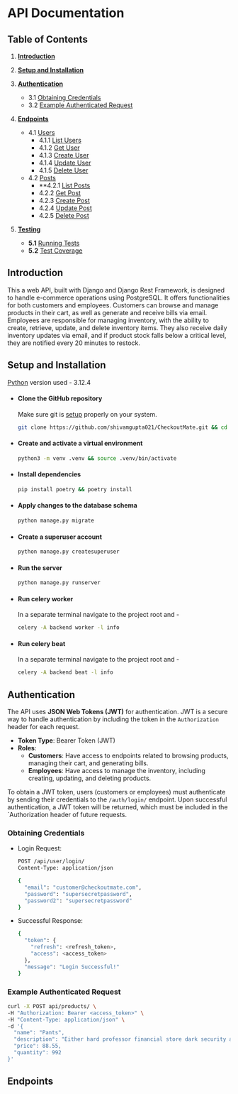 # API Documentation

## Table of Contents

1. **[Introduction](#introduction)**

2. **[Setup and Installation](#setup-and-installation)**

3. **[Authentication](#authentication)**
    - 3.1 [Obtaining Credentials](#obtaining-credentials)
    - 3.2 [Example Authenticated Request](#example-authenticated-request)

4. **[Endpoints](#endpoints)**
    - 4.1 [Users](#users)
        - 4.1.1 [List Users](#list-users)
        - 4.1.2 [Get User](#get-user)
        - 4.1.3 [Create User](#create-user)
        - 4.1.4 [Update User](#update-user)
        - 4.1.5 [Delete User](#delete-user)
    - 4.2 [Posts](#posts)
        - **4.2.1 [List Posts](#list-posts)
        - 4.2.2 [Get Post](#get-post)
        - 4.2.3 [Create Post](#create-post)
        - 4.2.4 [Update Post](#update-post)
        - 4.2.5 [Delete Post](#delete-post)


5. **[Testing](#testing)**
    - **5.1** [Running Tests](#running-tests)
    - **5.2** [Test Coverage](#test-coverage)

## Introduction

This a web API, built with Django and Django Rest Framework, is designed to handle e-commerce operations using
PostgreSQL.
It offers functionalities for both customers and employees. Customers can browse and manage products in their cart, as
well as generate and receive bills via email. Employees are responsible for managing inventory, with the ability to
create, retrieve, update, and delete inventory items. They also receive daily inventory updates via email, and if
product stock falls below a critical level, they are notified every 20 minutes to restock.

## Setup and Installation

[Python](https://www.python.org/downloads/release/python-3124/) version used - 3.12.4

- #### Clone the GitHub repository

  Make sure git is [setup](https://www.theodinproject.com/lessons/foundations-setting-up-git) properly on your system.

   ```bash
   git clone https://github.com/shivamgupta021/CheckoutMate.git && cd CheckoutMate
   ```

- #### Create and activate a virtual environment
   ```bash
   python3 -m venv .venv && source .venv/bin/activate
   ```

- #### Install dependencies
   ```bash
   pip install poetry && poetry install
   ```

- #### Apply changes to the database schema
   ```bash
   python manage.py migrate
   ```

- #### Create a superuser account
   ```bash
   python manage.py createsuperuser
   ```

- #### Run the server
   ```bash
   python manage.py runserver
   ```
- #### Run celery worker
  In a separate terminal navigate to the project root and -
   ```bash
   celery -A backend worker -l info
   ```
- #### Run celery beat
  In a separate terminal navigate to the project root and -
   ```bash
   celery -A backend beat -l info
   ```

## Authentication

The API uses **JSON Web Tokens (JWT)** for authentication. JWT is a secure way to handle authentication by including the
token in the `Authorization` header for each request.

- **Token Type**: Bearer Token (JWT)
- **Roles**:
    - **Customers**: Have access to endpoints related to browsing products, managing their cart, and generating bills.
    - **Employees**: Have access to manage the inventory, including creating, updating, and deleting products.

To obtain a JWT token, users (customers or employees) must authenticate by sending their credentials to
the `/auth/login/` endpoint. Upon successful authentication, a JWT token will be returned, which must be included in
the `Authorization header of future requests.

### Obtaining Credentials

- Login Request:

    ```bash
    POST /api/user/login/
    Content-Type: application/json
    
    {
      "email": "customer@checkoutmate.com",
      "password": "supersecretpassword",
      "password2": "supersecretpassword"
    }
    ```
- Successful Response:

    ```bash
    {
      "token": {
        "refresh": <refresh_token>,
        "access": <access_token>
      },
      "message": "Login Successful!"
    }
    ```

### Example Authenticated Request

  ```bash
  curl -X POST api/products/ \
  -H "Authorization: Bearer <access_token>" \
  -H "Content-Type: application/json" \
  -d '{
    "name": "Pants",
    "description": "Either hard professor financial store dark security agency. Audience important determine a.",
    "price": 88.55,
    "quantity": 992
  }'
  ```

## Endpoints
